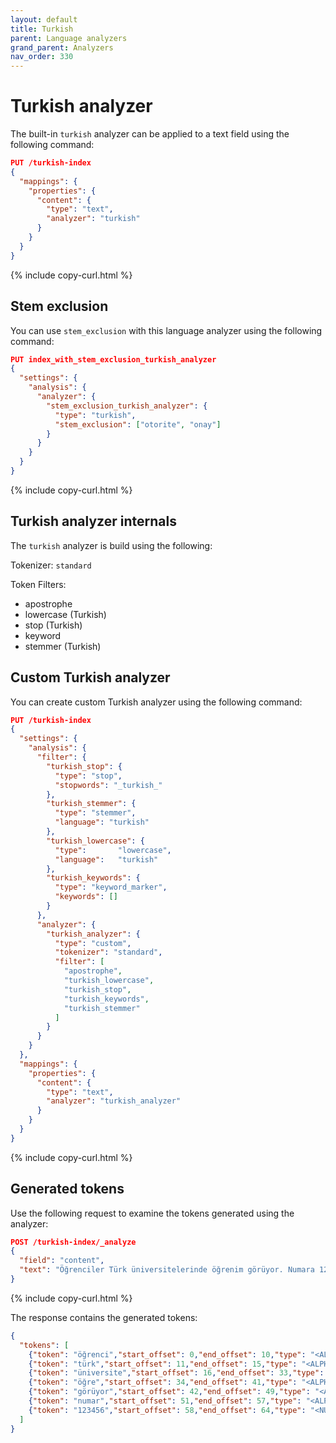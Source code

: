 ```yaml
---
layout: default
title: Turkish
parent: Language analyzers
grand_parent: Analyzers
nav_order: 330
---
```


# Turkish analyzer

The built-in `turkish` analyzer can be applied to a text field using the following command:

```json
PUT /turkish-index
{
  "mappings": {
    "properties": {
      "content": {
        "type": "text",
        "analyzer": "turkish"
      }
    }
  }
}
```
{% include copy-curl.html %}

## Stem exclusion

You can use `stem_exclusion` with this language analyzer using the following command:

```json
PUT index_with_stem_exclusion_turkish_analyzer
{
  "settings": {
    "analysis": {
      "analyzer": {
        "stem_exclusion_turkish_analyzer": {
          "type": "turkish",
          "stem_exclusion": ["otorite", "onay"]
        }
      }
    }
  }
}
```
{% include copy-curl.html %}

## Turkish analyzer internals

The `turkish` analyzer is build using the following:

Tokenizer: `standard`

Token Filters:
- apostrophe
- lowercase (Turkish)
- stop (Turkish)
- keyword
- stemmer (Turkish)

## Custom Turkish analyzer

You can create custom Turkish analyzer using the following command:

```json
PUT /turkish-index
{
  "settings": {
    "analysis": {
      "filter": {
        "turkish_stop": {
          "type": "stop",
          "stopwords": "_turkish_"
        },
        "turkish_stemmer": {
          "type": "stemmer",
          "language": "turkish"
        },
        "turkish_lowercase": {
          "type":       "lowercase",
          "language":   "turkish"
        },
        "turkish_keywords": {
          "type": "keyword_marker",
          "keywords": []
        }
      },
      "analyzer": {
        "turkish_analyzer": {
          "type": "custom",
          "tokenizer": "standard",
          "filter": [
            "apostrophe",
            "turkish_lowercase",
            "turkish_stop",
            "turkish_keywords",
            "turkish_stemmer"
          ]
        }
      }
    }
  },
  "mappings": {
    "properties": {
      "content": {
        "type": "text",
        "analyzer": "turkish_analyzer"
      }
    }
  }
}
```
{% include copy-curl.html %}

## Generated tokens

Use the following request to examine the tokens generated using the analyzer:

```json
POST /turkish-index/_analyze
{
  "field": "content",
  "text": "Öğrenciler Türk üniversitelerinde öğrenim görüyor. Numara 123456."
}
```
{% include copy-curl.html %}

The response contains the generated tokens:

```json
{
  "tokens": [
    {"token": "öğrenci","start_offset": 0,"end_offset": 10,"type": "<ALPHANUM>","position": 0},
    {"token": "türk","start_offset": 11,"end_offset": 15,"type": "<ALPHANUM>","position": 1},
    {"token": "üniversite","start_offset": 16,"end_offset": 33,"type": "<ALPHANUM>","position": 2},
    {"token": "öğre","start_offset": 34,"end_offset": 41,"type": "<ALPHANUM>","position": 3},
    {"token": "görüyor","start_offset": 42,"end_offset": 49,"type": "<ALPHANUM>","position": 4},
    {"token": "numar","start_offset": 51,"end_offset": 57,"type": "<ALPHANUM>","position": 5},
    {"token": "123456","start_offset": 58,"end_offset": 64,"type": "<NUM>","position": 6}
  ]
}
```